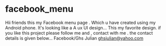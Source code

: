 # facebook_menu
Hii friends this my Facebook menu page . Which u have created using my Android phone. It's looking like a A ux UI design...
This my favorite design.
if you like this project please follow me and , contact with me .
the contact details is given below...
Facebook/Ghs Julian
ghsjulian@yahoo.com
